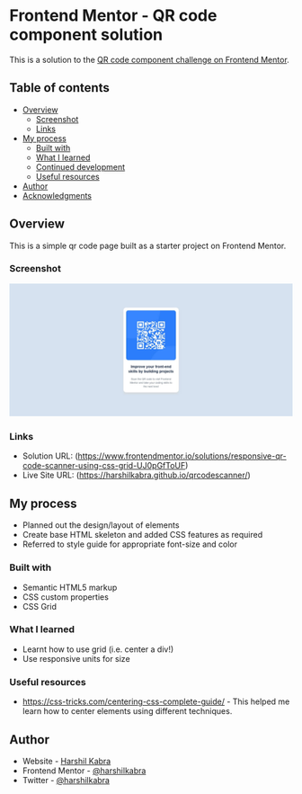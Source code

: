 # Frontend Mentor - QR code component solution

This is a solution to the [QR code component challenge on Frontend Mentor](https://www.frontendmentor.io/challenges/qr-code-component-iux_sIO_H).

## Table of contents

- [Overview](#overview)
  - [Screenshot](#screenshot)
  - [Links](#links)
- [My process](#my-process)
  - [Built with](#built-with)
  - [What I learned](#what-i-learned)
  - [Continued development](#continued-development)
  - [Useful resources](#useful-resources)
- [Author](#author)
- [Acknowledgments](#acknowledgments)

## Overview

This is a simple qr code page built as a starter project on Frontend Mentor.

### Screenshot

![](./screenshot.jpg)

### Links

- Solution URL: (https://www.frontendmentor.io/solutions/responsive-qr-code-scanner-using-css-grid-UJ0pGfToUF)
- Live Site URL: (https://harshilkabra.github.io/qrcodescanner/)

## My process

- Planned out the design/layout of elements
- Create base HTML skeleton and added CSS features as required
- Referred to style guide for appropriate font-size and color

### Built with

- Semantic HTML5 markup
- CSS custom properties
- CSS Grid

### What I learned

- Learnt how to use grid (i.e. center a div!)
- Use responsive units for size

### Useful resources

- https://css-tricks.com/centering-css-complete-guide/ - This helped me learn how to center elements using different techniques.

## Author

- Website - [Harshil Kabra](https://www.kabraharshil.wordpress.com)
- Frontend Mentor - [@harshilkabra](https://www.frontendmentor.io/profile/harshilkabra)
- Twitter - [@harshilkabra](https://twitter.com/harshilkabra)
